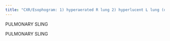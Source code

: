 ```yaml
---
title: "CXR/Esophogram: 1) hyperaerated R lung 2) hyperlucent L lung (decreased blood flow) 3) abnormal low position of L hilum relative to main PA 4) focal compression of right side trachea at tracheobronchial angle w/ leftward 5) lateral: indentation btw trachea &amp; esophogus CT: abarrent L pulmonary artery arises from posterior RPA and crosses  MR: 1) sag T1: flow void posterior to and compressing the trachea Sx: respiratory symptoms (compress right mainstem bronchus or bronchus intermedius) Ass: 1) complete tracheal ring (round trachea) trachea to be round &quot;ring-sling syndrome&quot; 2) 50% ass w/ CHD, mostly VSD &amp; persistent L SVC Types: 1) normal carina 2) RML &amp; RLL bronchi come off left main bronchus, cross to right &amp; forms a pseuodcarina at the T6/7 level (nl carina at T4/5) Tx: surgical, move LPA to MPA"
---
```

PULMONARY 
SLING

PULMONARY SLING

